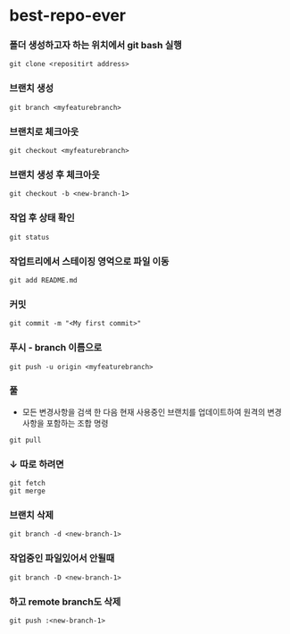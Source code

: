 # best-repo-ever


### 폴더 생성하고자 하는 위치에서 git bash 실행
```
git clone <repositirt address>
```

### 브랜치 생성
```
git branch <myfeaturebranch>
```

### 브랜치로 체크아웃
```
git checkout <myfeaturebranch>
```

### 브랜치 생성 후 체크아웃
```
git checkout -b <new-branch-1>
```

### 작업 후 상태 확인
```
git status
```

### 작업트리에서 스테이징 영억으로 파일 이동
```
git add README.md
```

### 커밋 
```
git commit -m "<My first commit>"
```

### 푸시 - branch 이름으로
```
git push -u origin <myfeaturebranch>
```

### 풀 
- 모든 변경사항을 검색 한 다음 현재 사용중인 브랜치를 업데이트하여 원격의 변경 사항을 포함하는 조합 명령
```
git pull 
```

### ↓ 따로 하려면 
```
git fetch
git merge
```

### 브랜치 삭제
```
git branch -d <new-branch-1>
```

### 작업중인 파일있어서 안될때
```
git branch -D <new-branch-1>
```
### 하고 remote branch도 삭제
```
git push :<new-branch-1>
```

